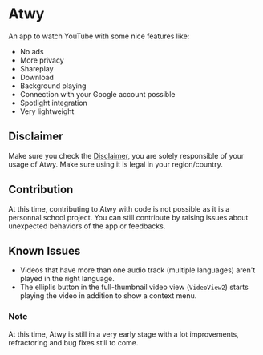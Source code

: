 # Atwy

An app to watch YouTube with some nice features like:
- No ads
- More privacy
- Shareplay
- Download
- Background playing
- Connection with your Google account possible
- Spotlight integration
- Very lightweight

## Disclaimer
Make sure you check the [Disclaimer](https://github.com/b5i/Atwy/blob/main/DISCLAIMER.md), you are solely responsible of your usage of Atwy. Make sure using it is legal in your region/country.
 
## Contribution
At this time, contributing to Atwy with code is not possible as it is a personnal school project. You can still contribute by raising issues about unexpected behaviors of the app or feedbacks.

## Known Issues
- Videos that have more than one audio track (multiple languages) aren't played in the right language.
- The elliplis button in the full-thumbnail video view (`VideoView2`) starts playing the video in addition to show a context menu.

### Note
At this time, Atwy is still in a very early stage with a lot improvements, refractoring and bug fixes still to come.
